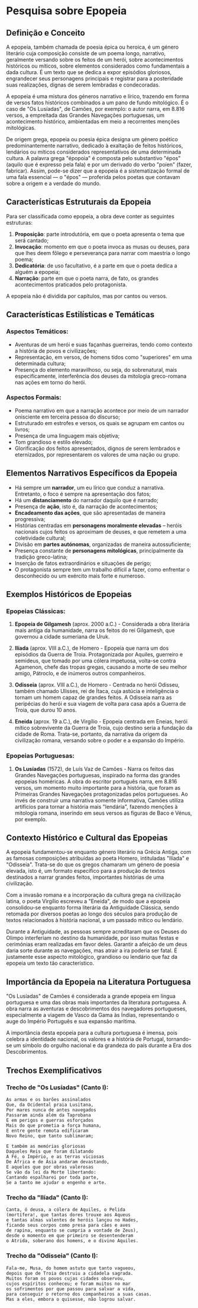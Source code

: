 # Pesquisa sobre Epopeia

## Definição e Conceito

A epopeia, também chamada de poesia épica ou heroica, é um género literário cuja composição consiste de um poema longo, narrativo, geralmente versando sobre os feitos de um herói, sobre acontecimentos históricos ou míticos, sobre elementos considerados como fundamentais a dada cultura. É um texto que se dedica a expor episódios gloriosos, engrandecer seus personagens principais e registrar para a posteridade suas realizações, dignas de serem lembradas e condecoradas.

A epopeia é uma mistura dos géneros narrativo e lírico, trazendo em forma de versos fatos históricos combinados a um pano de fundo mitológico. É o caso de "Os Lusíadas", de Camões, por exemplo: o autor narra, em 8.816 versos, a empreitada das Grandes Navegações portuguesas, um acontecimento histórico, ambientadas em meio a recorrentes menções mitológicas.

De origem grega, epopeia ou poesia épica designa um género poético predominantemente narrativo, dedicado à exaltação de feitos históricos, lendários ou míticos considerados representativos de uma determinada cultura. A palavra grega "épopoia" é composta pelo substantivo "épos" (aquilo que é expresso pela fala) e por um derivado do verbo "poien" (fazer, fabricar). Assim, pode-se dizer que a epopeia é a sistematização formal de uma fala essencial — o "épos" — proferida pelos poetas que contavam sobre a origem e a verdade do mundo.

## Características Estruturais da Epopeia

Para ser classificada como epopeia, a obra deve conter as seguintes estruturas:

1. **Proposição**: parte introdutória, em que o poeta apresenta o tema que será cantado;
2. **Invocação**: momento em que o poeta invoca as musas ou deuses, para que lhes deem fôlego e perseverança para narrar com maestria o longo poema;
3. **Dedicatória**: de uso facultativo, é a parte em que o poeta dedica a alguém a epopeia;
4. **Narração**: parte em que o poeta narra, de fato, os grandes acontecimentos praticados pelo protagonista.

A epopeia não é dividida por capítulos, mas por cantos ou versos.

## Características Estilísticas e Temáticas

### Aspectos Temáticos:
- Aventuras de um herói e suas façanhas guerreiras, tendo como contexto a história de povos e civilizações;
- Representação, em versos, de homens tidos como "superiores" em uma determinada cultura;
- Presença do elemento maravilhoso, ou seja, do sobrenatural, mais especificamente, interferência dos deuses da mitologia greco-romana nas ações em torno do herói.

### Aspectos Formais:
- Poema narrativo em que a narração acontece por meio de um narrador onisciente em terceira pessoa do discurso;
- Estruturado em estrofes e versos, os quais se agrupam em cantos ou livros;
- Presença de uma linguagem mais objetiva;
- Tom grandioso e estilo elevado;
- Glorificação dos feitos apresentados, dignos de serem lembrados e eternizados, por representarem os valores de uma nação ou grupo.

## Elementos Narrativos Específicos da Epopeia

- Há sempre um **narrador**, um eu lírico que conduz a narrativa. Entretanto, o foco é sempre na apresentação dos fatos;
- Há um **distanciamento** do narrador daquilo que é narrado;
- Presença de **ação**, isto é, da narração de acontecimentos;
- **Encadeamento das ações**, que são apresentadas de maneira progressiva;
- Histórias centradas em **personagens moralmente elevadas** – heróis nacionais cujos feitos os aproximam de deuses, e que remetem a uma coletividade cultural;
- Divisão em **partes autónomas**, organizadas de maneira autossuficiente;
- Presença constante de **personagens mitológicas**, principalmente da tradição greco-latina;
- Inserção de fatos extraordinários e situações de perigo;
- O protagonista sempre tem um trabalho difícil a fazer, como enfrentar o desconhecido ou um exército mais forte e numeroso.

## Exemplos Históricos de Epopeias

### Epopeias Clássicas:

1. **Epopeia de Gilgamesh** (aprox. 2000 a.C.) - Considerada a obra literária mais antiga da humanidade, narra os feitos do rei Gilgamesh, que governou a cidade sumeriana de Uruk.

2. **Ilíada** (aprox. VIII a.C.), de Homero - Epopeia que narra um dos episódios da Guerra de Troia. Protagonizada por Aquiles, guerreiro e semideus, que tomado por uma cólera impetuosa, volta-se contra Agamenon, chefe das tropas gregas, causando a morte de seu melhor amigo, Pátroclo, e de inúmeros outros companheiros.

3. **Odisseia** (aprox. VIII a.C.), de Homero - Centrada no herói Odisseu, também chamado Ulisses, rei de Ítaca, cuja astúcia e inteligência o tornam um homem capaz de grandes feitos. A Odisseia narra as peripécias do herói e sua viagem de volta para casa após a Guerra de Troia, que durou 10 anos.

4. **Eneida** (aprox. 19 a.C.), de Virgílio - Epopeia centrada em Eneias, herói mítico sobrevivente da Guerra de Troia, cujo destino seria a fundação da cidade de Roma. Trata-se, portanto, da narrativa da origem da civilização romana, versando sobre o poder e a expansão do Império.

### Epopeias Portuguesas:

1. **Os Lusíadas** (1572), de Luís Vaz de Camões - Narra os feitos das Grandes Navegações portuguesas, inspirado na forma das grandes epopeias homéricas. A obra do escritor português narra, em 8.816 versos, um momento muito importante para a história, que foram as Primeiras Grandes Navegações protagonizadas pelos portugueses. Ao invés de construir uma narrativa somente informativa, Camões utiliza artifícios para tornar a história mais "lendária", fazendo menções à mitologia romana, inserindo em seus versos as figuras de Baco e Vénus, por exemplo.

## Contexto Histórico e Cultural das Epopeias

A epopeia fundamentou-se enquanto género literário na Grécia Antiga, com as famosas composições atribuídas ao poeta Homero, intituladas "Ilíada" e "Odisseia". Trata-se do que os gregos chamaram um género de poesia elevada, isto é, um formato específico para a produção de textos destinados a narrar grandes feitos, importantes histórias de uma civilização.

Com a invasão romana e a incorporação da cultura grega na civilização latina, o poeta Virgílio escreveu a "Eneida", de modo que a epopeia consolidou-se enquanto forma literária da Antiguidade Clássica, sendo retomada por diversos poetas ao longo dos séculos para produção de textos relacionados à história nacional, a um passado mítico ou lendário.

Durante a Antiguidade, as pessoas sempre acreditaram que os Deuses do Olimpo interferiam no destino da humanidade, por isso muitas festas e cerimónias eram realizadas em favor deles. Garantir a afeição de um deus daria sorte durante as navegações, mas atrair a ira poderia ser fatal. É justamente esse aspecto mitológico, grandioso ou lendário que faz da epopeia um texto tão característico.

## Importância da Epopeia na Literatura Portuguesa

"Os Lusíadas" de Camões é considerada a grande epopeia em língua portuguesa e uma das obras mais importantes da literatura portuguesa. A obra narra as aventuras e descobrimentos dos navegadores portugueses, especialmente a viagem de Vasco da Gama às Índias, representando o auge do Império Português e sua expansão marítima.

A importância desta epopeia para a cultura portuguesa é imensa, pois celebra a identidade nacional, os valores e a história de Portugal, tornando-se um símbolo do orgulho nacional e da grandeza do país durante a Era dos Descobrimentos.

## Trechos Exemplificativos

### Trecho de "Os Lusíadas" (Canto I):

```
As armas e os barões assinalados
Que, da Ocidental praia Lusitana,
Por mares nunca de antes navegados
Passaram ainda além da Taprobana
E em perigos e guerras esforçados
Mais do que prometia a força humana,
E entre gente remota edificaram
Novo Reino, que tanto sublimaram;

E também as memórias gloriosas
Daqueles Reis que foram dilatando
A Fé, o Império, e as terras viciosas
De África e de Ásia andaram devastando,
E aqueles que por obras valerosas
Se vão da lei da Morte libertando:
Cantando espalharei por toda parte,
Se a tanto me ajudar o engenho e arte.
```

### Trecho da "Ilíada" (Canto I):

```
Canta, ó deusa, a cólera de Aquiles, o Pelida
(mortífera!, que tantas dores trouxe aos Aqueus
e tantas almas valentes de heróis lançou no Hades,
ficando seus corpos como presa para cães e aves
de rapina, enquanto se cumpria a vontade de Zeus),
desde o momento em que primeiro se desentenderam
o Atrida, soberano dos homens, e o divino Aquiles.
```

### Trecho da "Odisseia" (Canto I):

```
Fala-me, Musa, do homem astuto que tanto vagueou,
depois que de Troia destruiu a cidadela sagrada.
Muitos foram os povos cujas cidades observou,
cujos espíritos conheceu; e foram muitos no mar
os sofrimentos por que passou para salvar a vida,
para conseguir o retorno dos companheiros a suas casas.
Mas a eles, embora o quisesse, não logrou salvar.
```

